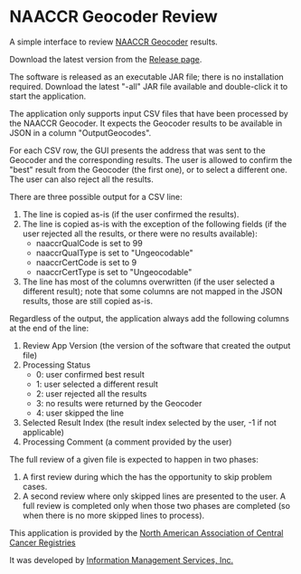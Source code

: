 # NAACCR Geocoder Review

A simple interface to review [NAACCR Geocoder](https://www.naaccr.org/gis-resources/#Geocoder) results.

Download the latest version from the [Release page](https://github.com/imsweb/naaccr-geocoder-review/releases).

The software is released as an executable JAR file; there is no installation required. Download the latest "-all" JAR file available and double-click it to start the application.

The application only supports input CSV files that have been processed by the NAACCR Geocoder. It expects the Geocoder results to be available in JSON in a column "OutputGeocodes".

For each CSV row, the GUI presents the address that was sent to the Geocoder and the corresponding results. The user is allowed to confirm the "best" result from the Geocoder (the first one), or to select a different one. The user can also reject all the results.

There are three possible output for a CSV line:
1. The line is copied as-is (if the user confirmed the results).
2. The line is copied as-is with the exception of the following fields (if the user rejected all the results, or there were no results available):
     -  naaccrQualCode is set to 99
     - naaccrQualType is set to "Ungeocodable"
     - naaccrCertCode is set to 9
     - naaccrCertType is set to "Ungeocodable"
3. The line has most of the columns overwritten (if the user selected a different result); note that some columns are not mapped in the JSON results, those are still copied as-is.

Regardless of the output, the application always add the following columns at the end of the line:
1. Review App Version (the version of the software that created the output file)
2. Processing Status
    - 0: user confirmed best result
    - 1: user selected a different result
    - 2: user rejected all the results
    - 3: no results were returned by the Geocoder
    - 4: user skipped the line
3. Selected Result Index (the result index selected by the user, -1 if not applicable)
4. Processing Comment (a comment provided by the user)

The full review of a given file is expected to happen in two phases:
1. A first review during which the has the opportunity to skip problem cases.
2. A second review where only skipped lines are presented to the user.
A full review is completed only when those two phases are completed (so when there is no more skipped lines to process).

This application is provided by the [North American Association of Central Cancer Registries](https://www.naaccr.org/)

It was developed by [Information Management Services, Inc.](https://www.imsweb.com/)




